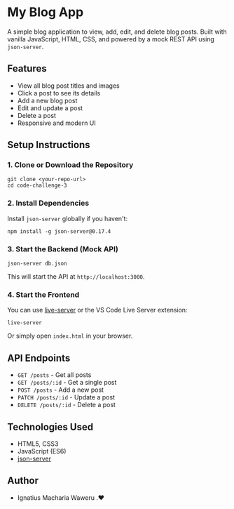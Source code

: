 # My Blog App

A simple blog application to view, add, edit, and delete blog posts. Built with vanilla JavaScript, HTML, CSS, and powered by a mock REST API using `json-server`.

## Features
- View all blog post titles and images
- Click a post to see its details
- Add a new blog post
- Edit and update a post
- Delete a post
- Responsive and modern UI

## Setup Instructions

### 1. Clone or Download the Repository

```
git clone <your-repo-url>
cd code-challenge-3
```

### 2. Install Dependencies

Install `json-server` globally if you haven't:

```
npm install -g json-server@0.17.4
```

### 3. Start the Backend (Mock API)

```
json-server db.json
```

This will start the API at `http://localhost:3000`.

### 4. Start the Frontend

You can use [live-server](https://www.npmjs.com/package/live-server) or the VS Code Live Server extension:

```
live-server
```

Or simply open `index.html` in your browser.

## API Endpoints
- `GET /posts` - Get all posts
- `GET /posts/:id` - Get a single post
- `POST /posts` - Add a new post
- `PATCH /posts/:id` - Update a post
- `DELETE /posts/:id` - Delete a post

## Technologies Used
- HTML5, CSS3
- JavaScript (ES6)
- [json-server](https://github.com/typicode/json-server)

## Author
- Ignatius Macharia Waweru .❤
